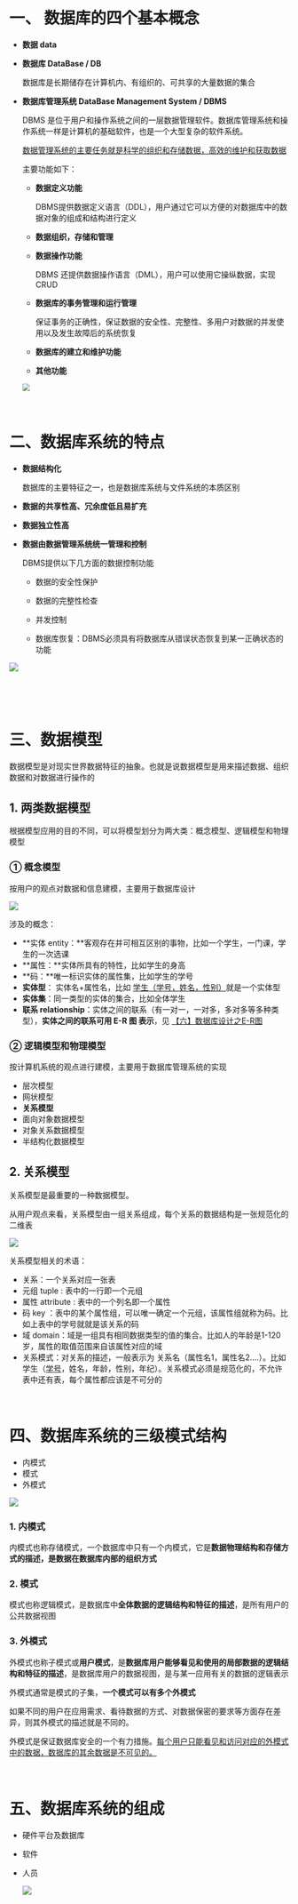 
# 一、 数据库的四个基本概念

- **数据 data**

- **数据库 DataBase / DB**

  数据库是长期储存在计算机内、有组织的、可共享的大量数据的集合

- **数据库管理系统 DataBase Management System / DBMS**

  DBMS 是位于用户和操作系统之间的一层数据管理软件。数据库管理系统和操作系统一样是计算机的基础软件，也是一个大型复杂的软件系统。

  <u>数据管理系统的主要任务就是科学的组织和存储数据，高效的维护和获取数据</u>

  主要功能如下：

  - **数据定义功能**

    DBMS提供数据定义语言（DDL），用户通过它可以方便的对数据库中的数据对象的组成和结构进行定义

  - **数据组织，存储和管理**

  - **数据操作功能**

    DBMS 还提供数据操作语言（DML），用户可以使用它操纵数据，实现CRUD

  - **数据库的事务管理和运行管理**

    保证事务的正确性，保证数据的安全性、完整性、多用户对数据的并发使用以及发生故障后的系统恢复

  - **数据库的建立和维护功能**

  - **其他功能**

  

  <img src="https://gitee.com/veal98/images/raw/master/img/20200417113842.png" style="zoom:80%;" />

<br>



# 二、数据库系统的特点

- **数据结构化**

  数据库的主要特征之一，也是数据库系统与文件系统的本质区别

- **数据的共享性高、冗余度低且易扩充**

- **数据独立性高**

- **数据由数据管理系统统一管理和控制**

  DBMS提供以下几方面的数据控制功能

  - 数据的安全性保护

  - 数据的完整性检查

  - 并发控制

  - 数据库恢复：DBMS必须具有将数据库从错误状态恢复到某一正确状态的功能

![](https://gitee.com/veal98/images/raw/master/img/20200417114355.png)

​    

<br>



# 三、数据模型

数据模型是对现实世界数据特征的抽象。也就是说数据模型是用来描述数据、组织数据和对数据进行操作的

## 1. 两类数据模型

根据模型应用的目的不同，可以将模型划分为两大类：概念模型、逻辑模型和物理模型

### ① 概念模型

按用户的观点对数据和信息建模，主要用于数据库设计

![](https://gitee.com/veal98/images/raw/master/img/20200417115218.png)

涉及的概念：

- **实体 entity：**客观存在并可相互区别的事物，比如一个学生，一门课，学生的一次选课
- **属性：**实体所具有的特性，比如学生的身高
- **码：**唯一标识实体的属性集，比如学生的学号
- **实体型**： 实体名+属性名，比如 <u>学生（学号，姓名，性别）</u>就是一个实体型
- **实体集**：同一类型的实体的集合，比如全体学生
- **联系 relationship**：实体之间的联系（有一对一，一对多，多对多等多种类型），**实体之间的联系可用 E-R 图 表示**，见 <u>【六】数据库设计之E-R图</u>

### ② 逻辑模型和物理模型

按计算机系统的观点进行建模，主要用于数据库管理系统的实现

- 层次模型
- 网状模型
- **关系模型**
- 面向对象数据模型
- 对象关系数据模型
- 半结构化数据模型

## 2. 关系模型

关系模型是最重要的一种数据模型。

从用户观点来看，关系模型由一组关系组成，每个关系的数据结构是一张规范化的二维表

![](https://gitee.com/veal98/images/raw/master/img/20200417120151.png)

关系模型相关的术语：

- 关系：一个关系对应一张表
- 元组 tuple : 表中的一行即一个元组
- 属性 attribute : 表中的一个列名即一个属性
- 码 key ：表中的某个属性组，可以唯一确定一个元组，该属性组就称为码。比如上表中的学号就就是该关系的码
- 域 domain：域是一组具有相同数据类型的值的集合。比如人的年龄是1-120岁，属性的取值范围来自该属性对应的域
- 关系模式：对关系的描述，一般表示为 关系名（属性名1，属性名2....）。比如学生（<u>学号</u>，姓名，年龄，性别，年纪）。关系模式必须是规范化的，不允许表中还有表，每个属性都应该是不可分的

<br>



# 四、数据库系统的三级模式结构

- 内模式
- 模式
- 外模式

![](https://gitee.com/veal98/images/raw/master/img/20200417121609.png)

### 1. 内模式

内模式也称存储模式，一个数据库中只有一个内模式，它是**数据物理结构和存储方式的描述，是数据在数据库内部的组织方式**

### 2. 模式

模式也称逻辑模式，是数据库中**全体数据的逻辑结构和特征的描述**，是所有用户的公共数据视图

### 3. 外模式

外模式也称子模式或**用户模式**，是**数据库用户能够看见和使用的局部数据的逻辑结构和特征的描述**，是数据库用户的数据视图，是与某一应用有关的数据的逻辑表示

外模式通常是模式的子集，**一个模式可以有多个外模式**

如果不同的用户在应用需求、看待数据的方式、对数据保密的要求等方面存在差异，则其外模式的描述就是不同的。

外模式是保证数据库安全的一个有力措施。<u>每个用户只能看见和访问对应的外模式中的数据，数据库的其余数据是不可见的。</u>

<br>



# 五、数据库系统的组成

- 硬件平台及数据库

- 软件

- 人员

  ![](https://gitee.com/veal98/images/raw/master/img/20200417122053.png)

  